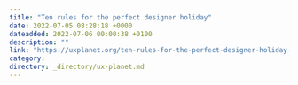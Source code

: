 ```yaml
---
title: "Ten rules for the perfect designer holiday"
date: 2022-07-05 08:28:18 +0000
dateadded: 2022-07-06 00:00:38 +0100
description: ""
link: "https://uxplanet.org/ten-rules-for-the-perfect-designer-holiday-608aba6a5f2a?source=rss----819cc2aaeee0---4"
category:
directory: _directory/ux-planet.md
---
```

